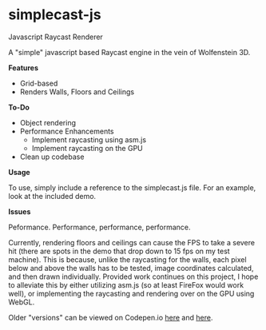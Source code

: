 # simplecast-js
Javascript Raycast Renderer

A "simple" javascript based Raycast engine in the vein of Wolfenstein 3D.

**Features**
* Grid-based
* Renders Walls, Floors and Ceilings

**To-Do**
* Object rendering
* Performance Enhancements
  * Implement raycasting using asm.js
  * Implement raycasting on the GPU
* Clean up codebase

**Usage**

To use, simply include a reference to the simplecast.js file. For an example, look at the included demo.

**Issues**

Peformance. Performance, performance, performance.

Currently, rendering floors and ceilings can cause the FPS to take a severe hit (there are spots in the demo that drop down to 15 fps on my test machine). This is because, unlike the raycasting for the walls, each pixel below and above the walls has to be tested, image coordinates calculated, and then drawn individually. Provided work continues on this project, I hope to alleviate this by either utilizing asm.js (so at least FireFox would work well), or implementing the raycasting and rendering over on the GPU using WebGL.

Older "versions" can be viewed on Codepen.io [here](http://codepen.io/xgundam05/pen/vcBbL) and [here](http://codepen.io/xgundam05/pen/ogvRej).
